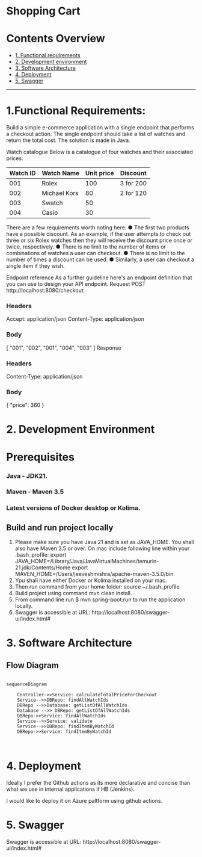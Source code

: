 # Shopping Cart

# Contents Overview
* [1. Functional requirements](#1-functional-requirements)
* [2. Development environment](#2-development-environment)
* [3. Software Architecture](#3-software-architecture)
* [4. Deployment](#4-deployment)
* [5. Swagger](#5-swagger)
---

# 1.Functional Requirements:  
Build a simple e-commerce application with a single endpoint that performs a checkout action.
The single endpoint should take a list of watches and return the total cost. The solution is made in Java.

Watch catalogue
Below is a catalogue of four watches and their associated prices:

|Watch ID| Watch Name   | Unit price | Discount |
|---|---|------------|----------|
| 001  | Rolex  | 100           |     3 for 200     |
| 002  | Michael Kors  | 80           |     2 for 120     |
| 003  | Swatch  |   50         |          |
| 004  | Casio  |    30        |          |


There are a few requirements worth noting here:
● The first two products have a possible discount. As an example, if the user attempts
to check out three or six Rolex watches then they will receive the discount price once
or twice, respectively.
● There is no limit to the number of items or combinations of watches a user
can checkout.
● There is no limit to the number of times a discount can be used.
● Similarly, a user can checkout a single item if they wish.

Endpoint reference
As a further guideline here's an endpoint definition that you can use to design your API endpoint.
Request
POST http://localhost:8080/checkout
### Headers
Accept: application/json
Content-Type: application/json
### Body
[
"001",
"002",
"001",
"004",
"003"
]
Response
### Headers
Content-Type: application/json
### Body
{ "price": 360 }

# 2. Development Environment  
# Prerequisites

### Java - JDK21.
### Maven - Maven 3.5
### Latest versions of Docker desktop or Kolima.

## Build and run project locally
1. Please make sure you have Java 21 and is set as JAVA_HOME. You shall also have Maven 3.5 or over. On mac include following line within your .bash_profile:
   export JAVA_HOME=/Library/Java/JavaVirtualMachines/temurin-21.jdk/Contents/Home
   export MAVEN_HOME=/Users/jeeveshmishra/apache-maven-3.5.0/bin
2. Ypu shall have either Docker or Kolima installed on your mac.
3. Then run command from your home folder: source ~/.bash_profile
4. Build project using command mvn clean install.
5. From command line run $ mvn spring-boot:run to run the application locally.
6. Swagger is accessible at URL: http://localhost:8080/swagger-ui/index.html#


# 3. Software Architecture


## Flow Diagram

```mermaid

sequenceDiagram
    
    Controller->>Service: calculateTotalPriceForCheckout
    Service-->>DBRepo: findAllWatchIds
    DBRepo -->>Database: getListOfAllWatchIds
    Database -->> DBRepo: getListOfAllWatchIds
    DBRepo->>Service: findAllWatchIds
    Service-->>Service: validate
    Service-->>DBRepo: findItemByWatchId
    DBRepo->>Service: findItemByWatchId
    
    
```

# 4. Deployment

Ideally I prefer the Github actions as its more declarative and concise than what we use in internal applications if HB (Jenkins).

I would like to deploy it on Azure paltform using github actions.

# 5. Swagger

Swagger is accessible at URL: http://localhost:8080/swagger-ui/index.html#